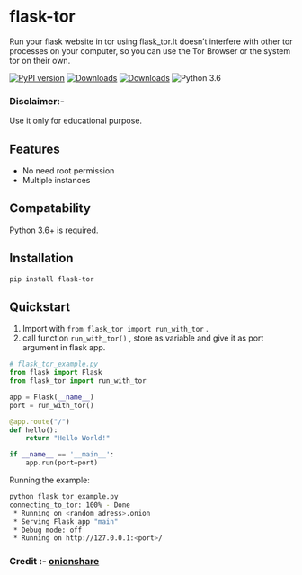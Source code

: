 # flask-tor

Run your flask website in tor using flask_tor.It doesn’t interfere with other tor processes on your computer, so you can use the Tor Browser or the system tor on their own.

 [![PyPI version](https://badge.fury.io/py/flask-tor.svg)](https://badge.fury.io/py/flask-tor)
 [![Downloads](https://pepy.tech/badge/flask-tor/month)](https://pepy.tech/project/flask-tor)
 [![Downloads](https://static.pepy.tech/personalized-badge/flask-tor?period=total&units=international_system&left_color=green&right_color=blue&left_text=Total%20Downloads)](https://pepy.tech/project/flask-tor)
 ![Python 3.6](https://img.shields.io/badge/python-3.6-yellow.svg)


### Disclaimer:-
Use it only for educational purpose.

## Features
- No need root permission
- Multiple instances

## Compatability
Python 3.6+ is required.

## Installation

```bash
pip install flask-tor
```

## Quickstart
1. Import with ```from flask_tor import run_with_tor``` .
2. call function `run_with_tor()` , store as variable and give it as port argument in flask app.

```python
# flask_tor_example.py
from flask import Flask
from flask_tor import run_with_tor

app = Flask(__name__)
port = run_with_tor()

@app.route("/")
def hello():
    return "Hello World!"

if __name__ == '__main__':
    app.run(port=port)
```

Running the example:
```bash
python flask_tor_example.py
connecting_to_tor: 100% - Done                                                       
 * Running on <random_adress>.onion
 * Serving Flask app "main"
 * Debug mode: off
 * Running on http://127.0.0.1:<port>/
```

### Credit :- [onionshare](https://github.com/onionshare/onionshare)